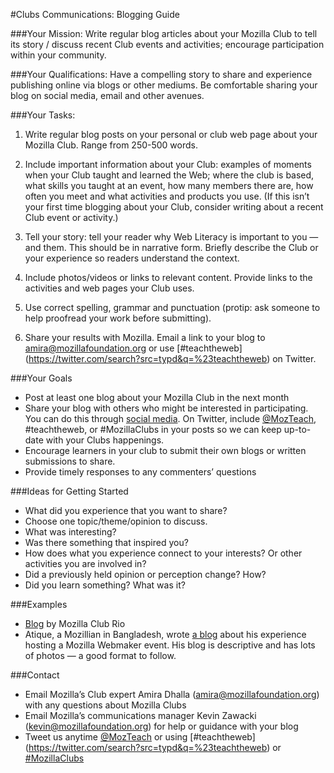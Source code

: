 #Clubs Communications: Blogging Guide

###Your Mission:
Write regular blog articles about your Mozilla Club to tell its story / discuss recent Club events and activities; encourage participation within your community.

###Your Qualifications:
Have a compelling story to share and experience publishing online via blogs or other mediums. Be comfortable sharing your blog on social media, email and other avenues.

###Your Tasks:
1. Write regular blog posts on your personal or club web page about your Mozilla Club. Range from 250-500 words.

2. Include important information about your Club: examples of moments when your Club taught and learned the Web; where the club is based, what skills you taught at an event, how many members there are, how often you meet and what activities and products you use. (If this isn’t your first time blogging about your Club, consider writing about a recent Club event or activity.) 

3. Tell your story: tell your reader why Web Literacy is important to you — and them. This should be in narrative form. Briefly describe the Club or your experience so readers understand the context. 

4. Include photos/videos or links to relevant content. Provide links to the activities and web pages your Club uses.

5. Use correct spelling, grammar and punctuation (protip: ask someone to help proofread your work before submitting).

6. Share your results with Mozilla. Email a link to your blog to amira@mozillafoundation.org or use [#teachtheweb] (https://twitter.com/search?src=typd&q=%23teachtheweb) on Twitter.

###Your Goals
* Post at least one blog about your Mozilla Club in the next month
* Share your blog with others who might be interested in participating. You can do this through [social media](https://docs.google.com/document/d/1UIukayevaotjBNtn_sRO3ozPPvlrghFs6mGbHjhTCs0/edit). On Twitter, include [@MozTeach](https://twitter.com/mozteach), #teachtheweb, or #MozillaClubs in your posts so we can keep up-to-date with your Clubs happenings.
* Encourage learners in your club to submit their own blogs or written submissions to share. 
* Provide timely responses to any commenters’ questions

###Ideas for Getting Started
* What did you experience that you want to share?
* Choose one topic/theme/opinion to discuss.
* What was interesting?
* Was there something that inspired you?
* How does what you experience connect to your interests? Or other activities you are involved in?
* Did a previously held opinion or perception change? How?
* Did you learn something? What was it?

###Examples
* [Blog](http://riomozillaclub.org/) by Mozilla Club Rio
* Atique, a Mozillian in Bangladesh, wrote [a blog](http://atiqueahmedziad.github.io/2015/Webmaker-app-for-android-ndc/) about his experience hosting a Mozilla Webmaker event. His blog is descriptive and has lots of photos — a good format to follow.

###Contact
* Email Mozilla’s Club expert Amira Dhalla (amira@mozillafoundation.org) with any questions about Mozilla Clubs 
* Email Mozilla’s communications manager Kevin Zawacki (kevin@mozillafoundation.org) for help or guidance with your blog
* Tweet us anytime [@MozTeach](www.twitter.com/mozteach0) or using [#teachtheweb] (https://twitter.com/search?src=typd&q=%23teachtheweb) or [#MozillaClubs](https://twitter.com/search?src=typd&q=%23mozillaclubs)
